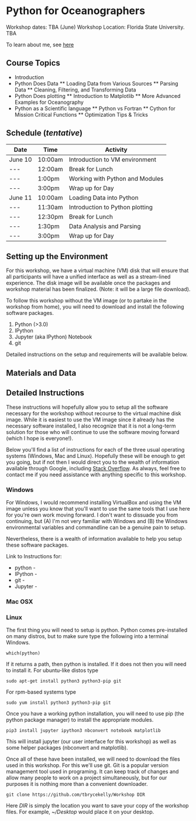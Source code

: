 # Python for Oceanographers #

Workshop dates: TBA (June)
Workshop Location: Florida State University. TBA

To learn about me, see [here](./misc/About.md)

## Course Topics ##

* Introduction
* Python Does Data
** Loading Data from Various Sources
** Parsing Data
** Cleaning, Filtering, and Transforming Data
* Python Does plotting
** Introduction to Matplotlib
** More Advanced Examples for Oceanography
* Python as a Scientific language
** Python vs Fortran
** Cython for Mission Critical Functions
** Optimization Tips & Tricks

## Schedule (_tentative_) ##

Date | Time | Activity
--- | --- | ---
June 10 | 10:00am | Introduction to VM environment
--- | 12:00am | Break for Lunch
--- | 1:00pm | Working with Python and Modules
--- | 3:00pm | Wrap up for Day
June 11 | 10:00am | Loading Data into Python
--- | 11:30am | Introduction to Python plotting
--- | 12:30pm | Break for Lunch
--- | 1:30pm | Data Analysis and Parsing
--- | 3:00pm | Wrap up for Day

## Setting up the Environment ##

For this workshop, we have a virtual machine (VM) disk that will ensure that all participants will have a unified interface as well as a stream-lined experience.
The disk image will be available once the packages and workshop material has been finalized. (Note: it will be a large file download).

To follow this workshop without the VM image (or to partake in the workshop from home), you will need to download and install the following software packages.

1. Python (>3.0)
2. IPython
3. Jupyter (aka IPython) Notebook
4. git

Detailed instructions on the setup and requirements will be available below.

## Materials and Data ##



## Detailed Instructions ##

These instructions will hopefully allow you to setup all the software necessary for the workshop without recourse to the virtual machine disk image. While it is easiest to use the VM image since it already has the necessary software installed, I also recognize that it is not a long-term solution for those who will continue to use the software moving forward (which I hope is everyone!).

Below you'll find a list of instructions for each of the three usual operating systems (Windows, Mac and Linux). Hopefully these will be enough to get you going, but if not then I would direct you to the wealth of information available through Google, including [Stack Overflow](http://stackoverflow.com/). As always, feel free to contact me if you need assistance with anything specific to this workshop.

### Windows ###

For Windows, I would recommend installing VirtualBox and using the VM image unless you know that you'll want to use the same tools that I use here for you're own work moving forward. I don't want to dissuade you from continuing, but (A) I'm not very familiar with Windows and (B) the Windows environmental variables and commandline can be a genuine pain to setup.

Nevertheless, there is a wealth of information available to help you setup these software packages.

Link to Instructions for:
* python -
* IPython -
* git -
* Jupyter -

### Mac OSX ###



### Linux ###

The first thing you will need to setup is python. Python comes pre-installed on many distros, but to make sure type the following into a terminal Windows.

    which(python)

If it returns a path, then python is installed. If it does not then you will need to install it. For ubuntu-like distos type

    sudo apt-get install python3 python3-pip git

For rpm-based systems type

    sudo yum install python3 python3-pip git

Once you have a working python installation, you will need to use pip (the python package manager) to install the appropriate modules.

    pip3 install jupyter ipython3 nbconvert notebook matplotlib

This will install jupyter (our user interface for this workshop) as well as some helper packages (nbconvert and matplotlib).

Once all of these have been installed, we will need to download the files used in this workshop. For this we'll use git. Git is a popular version management tool used in programing. It can keep track of changes and allow many people to work on a project simultaneously, but for our purposes it is nothing more than a convenient downloader.

    git clone https://github.com/tbrycekelly/Workshop DIR

Here _DIR_ is simply the location you want to save your copy of the workshop files. For example, _~/Desktop_ would place it on your desktop.

